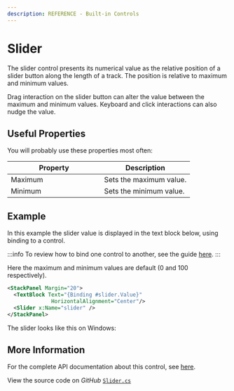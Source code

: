 ```yaml
---
description: REFERENCE - Built-in Controls
---
```


# Slider

The slider control presents its numerical value as the relative position of a slider button along the length of a track. The position is relative to maximum and minimum values.&#x20;

Drag interaction on the slider button can alter the value between the maximum and minimum values. Keyboard and click interactions can also nudge the value.

## Useful Properties

You will probably use these properties most often:

<table><thead><tr><th width="197">Property</th><th>Description</th></tr></thead><tbody><tr><td>Maximum</td><td>Sets the maximum value.</td></tr><tr><td>Minimum</td><td>Sets the minimum value.</td></tr></tbody></table>

## Example

In this example the slider value is displayed in the text block below, using binding to a control.

:::info
To review how to bind one control to another, see the guide [here](../../guides/data-binding/binding-to-controls.md).
:::

Here the maximum and minimum values are default (0 and 100 respectively).

```xml
<StackPanel Margin="20">
  <TextBlock Text="{Binding #slider.Value}" 
              HorizontalAlignment="Center"/>
  <Slider x:Name="slider" />
</StackPanel>
```

The slider looks like this on Windows:

<!--figure><img src="../../.gitbook/assets/slider.gif" alt=""><figcaption></figcaption></figure-->

## More Information

For the complete API documentation about this control, see [here](http://reference.avaloniaui.net/api/Avalonia.Controls/Slider/).

View the source code on _GitHub_ [`Slider.cs`](https://github.com/AvaloniaUI/Avalonia/blob/master/src/Avalonia.Controls/Slider.cs)
